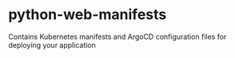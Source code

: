 # python-web-manifests
Contains Kubernetes manifests and ArgoCD configuration files for deploying your application
